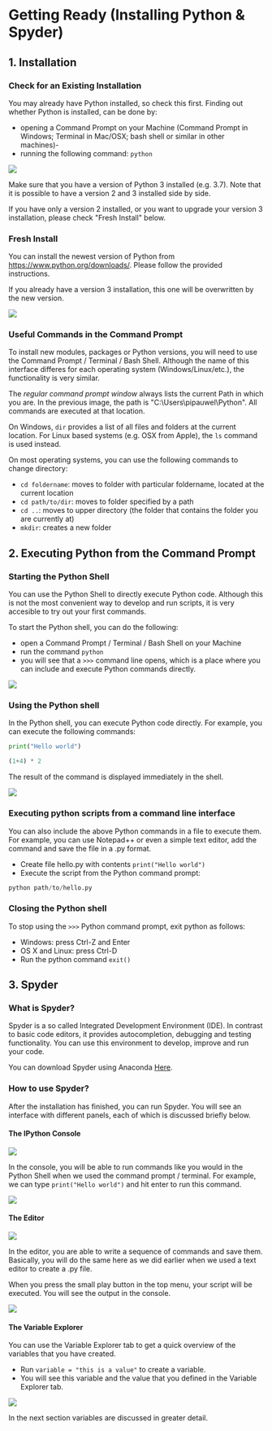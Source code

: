 # Getting Ready (Installing Python & Spyder)

## 1. Installation

### Check for an Existing Installation
You may already have Python installed, so check this first. Finding out whether Python is installed, can be done by:

- opening a Command Prompt on your Machine (Command Prompt in Windows; Terminal in Mac/OSX; bash shell or similar in other machines)-
- running the following command: ```python```

![](../../images/01_01/1.png)

Make sure that you have a version of Python 3 installed (e.g. 3.7).
Note that it is possible to have a version 2 and 3 installed side by side.

If you have only a version 2 installed, or you want to upgrade your version 3 installation,
please check "Fresh Install" below.

### Fresh Install
You can install the newest version of Python from <https://www.python.org/downloads/>.
Please follow the provided instructions.

If you already have a version 3 installation, this one will be overwritten by the new version.

![](../../images/01_01/2.png)

### Useful Commands in the Command Prompt
To install new modules, packages or Python versions, you will need to use the Command Prompt / Terminal / Bash Shell.
Although the name of this interface differes for each operating system (Windows/Linux/etc.), 
the functionality is very similar.

The *regular command prompt window* always lists the current Path in which you are. In the previous image, the path is "C:\Users\pipauwel\Python". All commands are executed at that location.

On Windows, ```dir``` provides a list of all files and folders at the current location.
For Linux based systems (e.g. OSX from Apple), the ```ls``` command is used instead.

On most operating systems, you can use the following commands to change directory:

- ```cd foldername```: moves to folder with particular foldername, located at the current location
- ```cd path/to/dir```: moves to folder specified by a path
- ```cd ..```: moves to upper directory (the folder that contains the folder you are currently at)
- ```mkdir```: creates a new folder

## 2. Executing Python from the Command Prompt

### Starting the Python Shell

You can use the Python Shell to directly execute Python code.
Although this is not the most convenient way to develop and run scripts,
it is very accesible to try out your first commands.

To start the Python shell, you can do the following:

- open a Command Prompt / Terminal / Bash Shell on your Machine
- run the command ```python```
- you will see that a ```>>>``` command line opens, which is a place where you can include and execute Python commands directly.

![](../../images/01_01/3.png)

### Using the Python shell
In the Python shell, you can execute Python code directly. For example, you can execute the following commands:

```python
print("Hello world")
```

```python
(1+4) * 2
```

The result of the command is displayed immediately in the shell.

![](../../images/01_01/4.png)

### Executing python scripts from a command line interface
You can also include the above Python commands in a file to execute them.
For example, you can use Notepad++ or even a simple text editor, add the command and save the file in a .py format.

- Create file hello.py with contents ```print("Hello world")```
- Execute the script from the Python command prompt:
```python
python path/to/hello.py
```

### Closing the Python shell
To stop using the ```>>>``` Python command prompt, exit python as follows:

- Windows: press Ctrl-Z and Enter
- OS X and Linux: press Ctrl-D
- Run the python command ```exit()```

## 3. Spyder

### What is Spyder?
Spyder is a so called Integrated Development Environment (IDE). In contrast to basic code editors, it provides autocompletion, debugging and testing functionality. You can use this environment to develop, improve and run your code.

You can download Spyder using Anaconda [Here](https://www.spyder-ide.org/ "Download page").

### How to use Spyder?
After the installation has finished, you can run Spyder. You will see an interface with different panels, each of which is discussed briefly below.

#### The IPython Console

![](../../images/01_01/5.png)

In the console, you will be able to run commands like you would in the Python Shell when we used the command prompt / terminal.
For example, we can type ```print("Hello world")``` and hit enter to run this command.

![](../../images/01_01/6.png)

#### The Editor

![](../../images/01_01/7.png)

In the editor, you are able to write a sequence of commands and save them.
Basically, you will do the same here as we did earlier when we used a text editor to create a .py file.

When you press the small play button in the top menu, your script will be executed.
You will see the output in the console.

![](../../images/01_01/8.png)

#### The Variable Explorer

You can use the Variable Explorer tab to get a quick overview of the variables that you have created.

- Run ```variable = "this is a value"``` to create a variable.
- You will see this variable and the value that you defined in the Variable Explorer tab.

![](../../images/01_01/9.png)

In the next section variables are discussed in greater detail.


